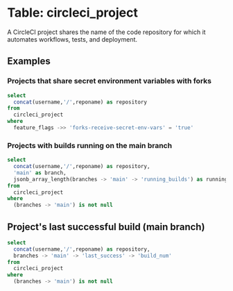 # Table: circleci_project

A CircleCI project shares the name of the code repository for which it automates workflows, tests, and deployment.

## Examples

### Projects that share secret environment variables with forks

```sql
select
  concat(username,'/',reponame) as repository
from
  circleci_project
where
  feature_flags ->> 'forks-receive-secret-env-vars' = 'true'
```

### Projects with builds running on the main branch

```sql
select
  concat(username,'/',reponame) as repository,
  'main' as branch,
  jsonb_array_length(branches -> 'main' -> 'running_builds') as running_builds
from
  circleci_project
where
  (branches -> 'main') is not null
```

## Project's last successful build (main branch)

```sql
select
  concat(username,'/',reponame) as repository,
  branches -> 'main' -> 'last_success' -> 'build_num'
from
  circleci_project
where
  (branches -> 'main') is not null
```
